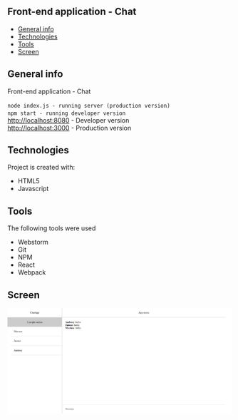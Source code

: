 ## Front-end application - Chat
* [General info](#general-info)
* [Technologies](#technologies)
* [Tools](#tools)
* [Screen](#screen)

## General info
Front-end application - Chat

<code>node index.js - running server (production version)</code><br>
<code>npm start - running developer version</code><br>
<a href="http://localhost:8080">http://localhost:8080</a> - Developer version<br>
<a href="http://localhost:3000">http://localhost:3000</a> - Production version


## Technologies
Project is created with:
* HTML5
* Javascript

## Tools
The following tools were used
* Webstorm
* Git
* NPM
* React
* Webpack

## Screen 

![Screen](https://github.com/wojtekboj/module_18-18.5/blob/master/images/screencapture.png)